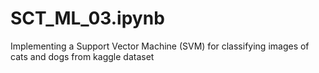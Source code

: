 # SCT_ML_03.ipynb

Implementing a Support Vector Machine (SVM) for classifying images of cats and dogs from kaggle dataset
